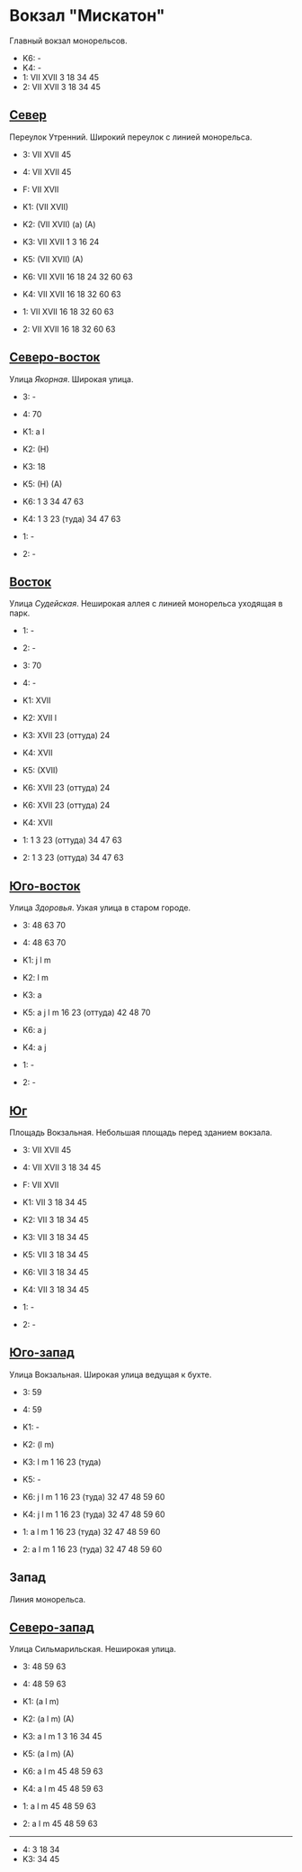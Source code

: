 # Вокзал "Мискатон"

Главный вокзал монорельсов.

* K6:   -
* K4:   -
* 1:    VII XVII
        3   18  34  45
* 2:    VII XVII
        3   18  34  45

## [Север](./11500020.md)

Переулок Утренний.
Широкий переулок с линией монорельса.

* 3:    VII XVII    45
* 4:    VII XVII    45
* F:    VII XVII
* K1:   (VII XVII)
* K2:   (VII XVII)
        (a)
        (A)
* K3:   VII XVII
        1   3   16  24
* K5:   (VII XVII)
        (A)

* K6:   VII XVII
        16  18  24  32  60  63
* K4:   VII XVII
        16  18  32  60  63
* 1:    VII XVII
        16  18  32  60  63
* 2:    VII XVII
        16  18  32  60  63

## [Северо-восток](./505122.md)

Улица *Якорная*.
Широкая улица.

* 3:    -
* 4:    70
* K1:   a l
* K2:   (H)
* K3:   18
* K5:   (H) (A)

* K6:   1   3   34  47  63
* K4:   1   3   23 (туда)   34  47  63
* 1:    -
* 2:    -

## [Восток](./510130.md)

Улица *Судейская*.
Неширокая аллея с линией монорельса уходящая в парк.

* 1:    -
* 2:    -
* 3:    70
* 4:    -
* K1:   XVII
* K2:   XVII
        l
* K3:   XVII
        23 (оттуда) 24
* K4:   XVII
* K5:   (XVII)
* K6:   XVII
        23 (оттуда) 24

* K6:   XVII
        23 (оттуда) 24
* K4:   XVII
* 1:    1   3   23 (оттуда) 34  47  63
* 2:    1   3   23 (оттуда) 34  47  63

## [Юго-восток](./505135.md)

Улица *Здоровья*.
Узкая улица в старом городе.

* 3:    48  63  70
* 4:    48  63  70
* K1:   j   l   m
* K2:   l   m
* K3:   a
* K5:   a   j   l   m
        16  23 (оттуда) 42  48  70

* K6:   a   j
* K4:   a   j
* 1:    -
* 2:    -

## [Юг](./500130.md)

Площадь Вокзальная.
Небольшая площадь перед зданием вокзала.

* 3:    VII XVII    45
* 4:    VII XVII    3   18  34  45
* F:    VII XVII
* K1:   VII
        3   18  34  45
* K2:   VII
        3   18  34  45
* K3:   VII
        3   18  34  45
* K5:   VII
        3   18  34  45

* K6:   VII
        3   18  34  45
* K4:   VII
        3   18  34  45
* 1:    -
* 2:    -

## [Юго-запад](./490130.md)

Улица Вокзальная.
Широкая улица ведущая к бухте.

* 3:    59
* 4:    59
* K1:   -
* K2:   (l   m)
* K3:   l   m
        1   16  23 (туда)
* K5:   -

* K6:   j   l   m
        1   16  23 (туда)   32  47  48  59  60
* K4:   j   l   m
        1   16  23 (туда)   32  47  48  59  60
* 1:    a   l   m
        1   16  23 (туда)   32  47  48  59  60
* 2:    a   l   m
        1   16  23 (туда)   32  47  48  59  60

## Запад

Линия монорельса.

## [Северо-запад](./11490020.md)

Улица Сильмарильская.
Неширокая улица.

* 3:    48  59  63
* 4:    48  59  63
* K1:   (a  l   m)
* K2:   (a  l   m)
        (A)
* K3:   a   l   m
        1   3   16  34  45
* K5:   (a  l   m)
        (A)

* K6:   a   l   m
        45  48  59  63
* K4:   a   l   m
        45  48  59  63
* 1:    a   l   m
        45  48  59  63
* 2:    a   l   m
        45  48  59  63

----

* 4:    3   18  34
* K3:   34  45
